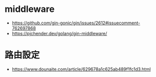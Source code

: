 # middleware
- https://github.com/gin-gonic/gin/issues/2612#issuecomment-762697868
- https://pjchender.dev/golang/gin-middleware/

# 路由設定
- https://www.dounaite.com/article/629678a1c625ab489f1fc1d3.html